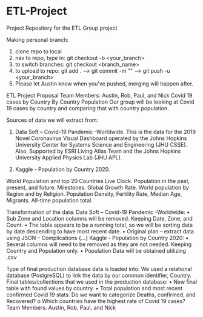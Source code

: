 # ETL-Project
Project Repository for the ETL Group project

Making personal branch:
1) clone repo to local
2) nav to repo, type in: git checkout -b <your_branch>
3) to switch branches: git checkout <branch_name> 
4) to upload to repo: git add .  -->  git commit -m "<a descriptive message>" --> git push -u <your_branch>
5) Please let Austin know when you've pushed, merging will happen after.


ETL Project Proposal
Team Members: Austin, Rob, Paul, and Nick
Covid 19 cases by Country By Country Population 
Our group will be looking at Covid 19 cases by country and comparing that with country population. 

Sources of data we will extract from: 
1.	Data Soft – Covid-19 Pandemic -Worldwide.
This is the data for the 2019 Novel Coronavirus Visual Dashboard operated by the Johns Hopkins University Center for Systems Science and Engineering (JHU CSSE). Also, Supported by ESRI Living Atlas Team and the Johns Hopkins University Applied Physics Lab (JHU APL).

2.	Kaggle - Population by Country 2020.

World Population and top 20 Countries Live Clock. Population in the past, present, and future. Milestones. Global Growth Rate. World population by Region and by Religion. Population Density, Fertility Rate, Median Age, Migrants. All-time population total.

Transformation of the data:
Data Soft – Covid-19 Pandemic -Worldwide:
•	Sub Zone and Location columns will be removed. Keeping Date, Zone, and Count.
•	The table appears to be a running total, so we will be sorting data by date descending to have most recent date.
•	Original plan – extract data using JSON – Complications {…}
Kaggle - Population by Country 2020: 
•	Several columns will need to be removed as they are not needed. Keeping Country and Population only. 
•	Population Data will be obtained utilizing .csv

Type of final production database data is loaded into:
We used a relational database (PostgreSQL) to link the data by our common identifier, Country.
Final tables/collections that we used in the production database:
•	New final table with found values by country. 
•	Total population and most recent confirmed Covid 19 stats. Do we want to categorize Deaths, confirmed, and Recovered?
o	Which countries have the highest rate of Covid 19 cases? 
Team Members: Austin, Rob, Paul, and Nick

